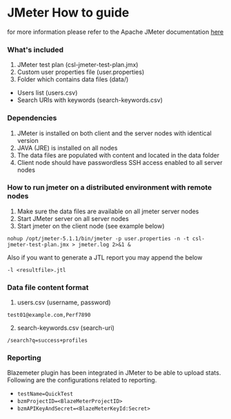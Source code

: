 # JMeter How to guide

for more information please refer to the Apache JMeter documentation [here](https://jmeter.apache.org/usermanual/remote-test.html)

### What's included

1. JMeter test plan (csl-jmeter-test-plan.jmx)
2. Custom user properties file (user.properties)
3. Folder which contains data files (data/)

* Users list (users.csv)
* Search URIs with keywords (search-keywords.csv)

### Dependencies

1. JMeter is installed on both client and the server nodes with identical version
2. JAVA (JRE) is installed on all nodes
3. The data files are populated with content and located in the data folder
4. Client node should have passwordless SSH access enabled to all server nodes

### How to run jmeter on a distributed environment with remote nodes

1. Make sure the data files are available on all jmeter server nodes
2. Start JMeter server on all server nodes
3. Start jmeter on the client node (see example below)

```nohup /opt/jmeter-5.1.1/bin/jmeter -p user.properties -n -t csl-jmeter-test-plan.jmx > jmeter.log 2>&1 &```

Also if you want to generate a JTL report you may append the below 

```-l <resultfile>.jtl```

### Data file content format

1. users.csv (username, password)

```test01@example.com,Perf7890```

2. search-keywords.csv (search-uri)

```/search?q=success+profiles```

### Reporting

Blazemeter plugin has been integrated in JMeter to be able to upload stats. Following are the configurations related to reporting.

* ```testName=QuickTest```
* ```bzmProjectID=<BlazeMeterProjectID>```
* ```bzmAPIKeyAndSecret=<BlazeMeterKeyId:Secret>```

